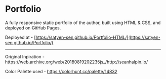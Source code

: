 # Portfolio

A fully responsive static portfolio of the author, built using HTML & CSS, and deployed on GitHub Pages.

Deployed at           -  [https://satyen-sen.github.io/Portfolio-HTML/](https://satyen-sen.github.io/Portfolio/)


***

Original Inpiration   - https://web.archive.org/web/20180819202235js_/http://seanhalpin.io/ 

Color Palette used    - https://colorhunt.co/palette/14832  
